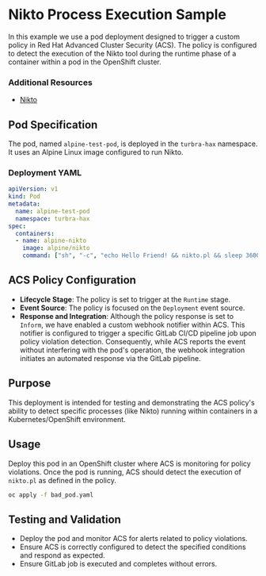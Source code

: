 # Nikto Process Execution Sample

In this example we use a pod deployment designed to trigger a custom policy in Red Hat Advanced Cluster Security (ACS). The policy is configured to detect the execution of the Nikto tool during the runtime phase of a container within a pod in the OpenShift cluster.

### Additional Resources
- [Nikto](https://github.com/sullo/nikto)

## Pod Specification

The pod, named `alpine-test-pod`, is deployed in the `turbra-hax` namespace. It uses an Alpine Linux image configured to run Nikto.

### Deployment YAML

```yaml
apiVersion: v1
kind: Pod
metadata:
  name: alpine-test-pod
  namespace: turbra-hax
spec:
  containers:
  - name: alpine-nikto
    image: alpine/nikto
    command: ["sh", "-c", "echo Hello Friend! && nikto.pl && sleep 3600"]
```

## ACS Policy Configuration

- **Lifecycle Stage**: The policy is set to trigger at the `Runtime` stage.
- **Event Source**: The policy is focused on the `Deployment` event source.
- **Response and Integration**: Although the policy response is set to `Inform`, we have enabled a custom webhook notifier within ACS. This notifier is configured to trigger a specific GitLab CI/CD pipeline job upon policy violation detection. Consequently, while ACS reports the event without interfering with the pod's operation, the webhook integration initiates an automated response via the GitLab pipeline.

## Purpose

This deployment is intended for testing and demonstrating the ACS policy's ability to detect specific processes (like Nikto) running within containers in a Kubernetes/OpenShift environment.

## Usage

Deploy this pod in an OpenShift cluster where ACS is monitoring for policy violations. Once the pod is running, ACS should detect the execution of `nikto.pl` as defined in the policy.
```bash
oc apply -f bad_pod.yaml
```

## Testing and Validation

- Deploy the pod and monitor ACS for alerts related to policy violations.
- Ensure ACS is correctly configured to detect the specified conditions and respond as expected.
- Ensure GitLab job is executed and completes without errors.

